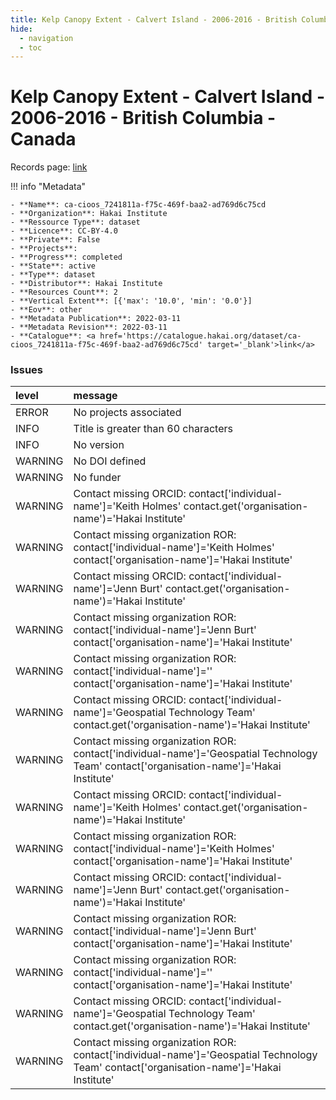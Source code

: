 ```yaml
---
title: Kelp Canopy Extent - Calvert Island - 2006-2016 - British Columbia - Canada
hide:
  - navigation
  - toc
---
```


# Kelp Canopy Extent - Calvert Island - 2006-2016 - British Columbia - Canada

Records page: <a href='https://catalogue.hakai.org/dataset/ca-cioos_7241811a-f75c-469f-baa2-ad769d6c75cd' target='_blank'>link</a>

<div id='map'></div>

!!! info "Metadata"
    
    - **Name**: ca-cioos_7241811a-f75c-469f-baa2-ad769d6c75cd 
    - **Organization**: Hakai Institute 
    - **Ressource Type**: dataset 
    - **Licence**: CC-BY-4.0 
    - **Private**: False 
    - **Projects**:  
    - **Progress**: completed 
    - **State**: active 
    - **Type**: dataset 
    - **Distributor**: Hakai Institute 
    - **Resources Count**: 2 
    - **Vertical Extent**: [{'max': '10.0', 'min': '0.0'}] 
    - **Eov**: other 
    - **Metadata Publication**: 2022-03-11 
    - **Metadata Revision**: 2022-03-11 
    - **Catalogue**: <a href='https://catalogue.hakai.org/dataset/ca-cioos_7241811a-f75c-469f-baa2-ad769d6c75cd' target='_blank'>link</a> 

### Issues

| level   | message                                                                                                                                   |
|:--------|:------------------------------------------------------------------------------------------------------------------------------------------|
| ERROR   | No projects associated                                                                                                                    |
| INFO    | Title is greater than 60 characters                                                                                                       |
| INFO    | No version                                                                                                                                |
| WARNING | No DOI defined                                                                                                                            |
| WARNING | No funder                                                                                                                                 |
| WARNING | Contact missing ORCID: contact['individual-name']='Keith Holmes' contact.get('organisation-name')='Hakai Institute'                       |
| WARNING | Contact missing organization ROR:  contact['individual-name']='Keith Holmes' contact['organisation-name']='Hakai Institute'               |
| WARNING | Contact missing ORCID: contact['individual-name']='Jenn Burt' contact.get('organisation-name')='Hakai Institute'                          |
| WARNING | Contact missing organization ROR:  contact['individual-name']='Jenn Burt' contact['organisation-name']='Hakai Institute'                  |
| WARNING | Contact missing organization ROR:  contact['individual-name']='' contact['organisation-name']='Hakai Institute'                           |
| WARNING | Contact missing ORCID: contact['individual-name']='Geospatial Technology Team' contact.get('organisation-name')='Hakai Institute'         |
| WARNING | Contact missing organization ROR:  contact['individual-name']='Geospatial Technology Team' contact['organisation-name']='Hakai Institute' |
| WARNING | Contact missing ORCID: contact['individual-name']='Keith Holmes' contact.get('organisation-name')='Hakai Institute'                       |
| WARNING | Contact missing organization ROR:  contact['individual-name']='Keith Holmes' contact['organisation-name']='Hakai Institute'               |
| WARNING | Contact missing ORCID: contact['individual-name']='Jenn Burt' contact.get('organisation-name')='Hakai Institute'                          |
| WARNING | Contact missing organization ROR:  contact['individual-name']='Jenn Burt' contact['organisation-name']='Hakai Institute'                  |
| WARNING | Contact missing organization ROR:  contact['individual-name']='' contact['organisation-name']='Hakai Institute'                           |
| WARNING | Contact missing ORCID: contact['individual-name']='Geospatial Technology Team' contact.get('organisation-name')='Hakai Institute'         |
| WARNING | Contact missing organization ROR:  contact['individual-name']='Geospatial Technology Team' contact['organisation-name']='Hakai Institute' |

<script>
   document.addEventListener("DOMContentLoaded", function() {
    var map = L.map('map').setView([51.505, -125.09], 5);
    L.tileLayer('https://tile.openstreetmap.org/{z}/{x}/{y}.png', {
        maxZoom: 19,
        attribution: '&copy; <a href="http://www.openstreetmap.org/copyright">OpenStreetMap</a>'
    }).addTo(map);
    var geojsonFeature = {
        "type": "Feature",
        "properties": {
            "name" : "Kelp Canopy Extent - Calvert Island - 2006-2016 - British Columbia - Canada"
        },
        "geometry": {'type': 'Polygon', 'coordinates': [[[-128.16112518659793, 51.64003873222521], [-128.11134338728152, 51.64003873222521], [-128.11134338728152, 51.681993328868], [-128.16112518659793, 51.681993328868], [-128.16112518659793, 51.64003873222521]]]}
    }
    L.geoJSON(geojsonFeature).addTo(map);
   })
</script>